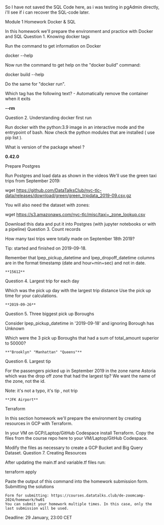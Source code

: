 So I have not saved the SQL Code here, as i was testing in pgAdmin directly, i'll see if i can recover the SQL-code later.



Module 1 Homework
Docker & SQL

In this homework we'll prepare the environment and practice with Docker and SQL
Question 1. Knowing docker tags

Run the command to get information on Docker

docker --help

Now run the command to get help on the "docker build" command:

docker build --help

Do the same for "docker run".

Which tag has the following text? - Automatically remove the container when it exits

**--rm**

Question 2. Understanding docker first run

Run docker with the python:3.9 image in an interactive mode and the entrypoint of bash. Now check the python modules that are installed ( use pip list ).

What is version of the package wheel ?

**0.42.0** 


Prepare Postgres

Run Postgres and load data as shown in the videos We'll use the green taxi trips from September 2019:

wget https://github.com/DataTalksClub/nyc-tlc-data/releases/download/green/green_tripdata_2019-09.csv.gz

You will also need the dataset with zones:

wget https://s3.amazonaws.com/nyc-tlc/misc/taxi+_zone_lookup.csv

Download this data and put it into Postgres (with jupyter notebooks or with a pipeline)
Question 3. Count records

How many taxi trips were totally made on September 18th 2019?

Tip: started and finished on 2019-09-18.

Remember that lpep_pickup_datetime and lpep_dropoff_datetime columns are in the format timestamp (date and hour+min+sec) and not in date.


    **15612**


Question 4. Largest trip for each day

Which was the pick up day with the largest trip distance Use the pick up time for your calculations.


    **2019-09-26**


Question 5. Three biggest pick up Boroughs

Consider lpep_pickup_datetime in '2019-09-18' and ignoring Borough has Unknown

Which were the 3 pick up Boroughs that had a sum of total_amount superior to 50000?

    **"Brooklyn" "Manhattan" "Queens"**


Question 6. Largest tip

For the passengers picked up in September 2019 in the zone name Astoria which was the drop off zone that had the largest tip? We want the name of the zone, not the id.

Note: it's not a typo, it's tip , not trip

    **JFK Airport**


Terraform

In this section homework we'll prepare the environment by creating resources in GCP with Terraform.

In your VM on GCP/Laptop/GitHub Codespace install Terraform. Copy the files from the course repo here to your VM/Laptop/GitHub Codespace.

Modify the files as necessary to create a GCP Bucket and Big Query Dataset.
Question 7. Creating Resources

After updating the main.tf and variable.tf files run:

terraform apply

Paste the output of this command into the homework submission form.
Submitting the solutions

    Form for submitting: https://courses.datatalks.club/de-zoomcamp-2024/homework/hw01
    You can submit your homework multiple times. In this case, only the last submission will be used.

Deadline: 29 January, 23:00 CET